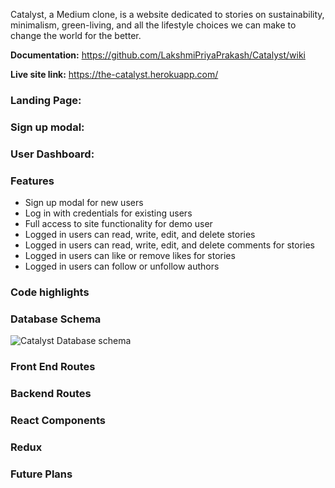 Catalyst, a Medium clone, is a website dedicated to stories on sustainability, minimalism, green-living, and all the lifestyle choices we can make to change the world for the better.  

**Documentation:** https://github.com/LakshmiPriyaPrakash/Catalyst/wiki  

**Live site link:** https://the-catalyst.herokuapp.com/


### Landing Page:


### Sign up modal:


### User Dashboard:


### Features
* Sign up modal for new users 
* Log in with credentials for existing users
* Full access to site functionality for demo user
* Logged in users can read, write, edit, and delete stories
* Logged in users can read, write, edit, and delete comments for stories
* Logged in users can like or remove likes for stories
* Logged in users can follow or unfollow authors

### Code highlights


### Database Schema

![Catalyst Database schema](https://user-images.githubusercontent.com/69326826/136686373-73a22f35-b547-4391-8c31-a6a487868d6d.png)

### Front End Routes


### Backend Routes


### React Components


### Redux


### Future Plans


